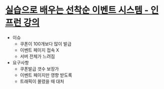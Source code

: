 # [실습으로 배우는 선착순 이벤트 시스템 - 인프런 강의](https://www.inflearn.com/course/%EC%84%A0%EC%B0%A9%EC%88%9C-%EC%9D%B4%EB%B2%A4%ED%8A%B8-%EC%8B%9C%EC%8A%A4%ED%85%9C-%EC%8B%A4%EC%8A%B5/dashboard)

- 이슈
    - 쿠폰이 100개보다 많이 발급
    - 이벤트 페이지 접속 X
    - 서버 전체가 느려짐
- 요구사항
    - 쿠폰발급 갯수 보장가
    - 이벤트 페이지만 영향 받도록
    - 트래픽이 몰렸을 때 대처